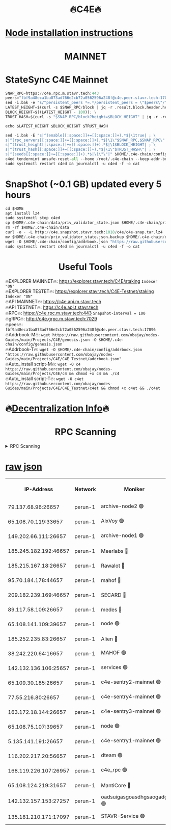 <h1 align="center"> 🔥C4E🔥</h1>

[Node installation instructions](https://github.com/obajay/nodes-Guides/tree/main/Projects/C4E)
=

<h1 align="center"> MAINNET</h1>

# StateSync C4E Mainnet
```python
SNAP_RPC=https://c4e.rpc.m.stavr.tech:443
peers="fbf9a48eca1ba873ad766e2cb72a0562596a248f@c4e.peer.stavr.tech:17096"
sed -i.bak -e "s/^persistent_peers *=.*/persistent_peers = \"$peers\"/" $HOME/.c4e-chain/config/config.toml
LATEST_HEIGHT=$(curl -s $SNAP_RPC/block | jq -r .result.block.header.height); \
BLOCK_HEIGHT=$((LATEST_HEIGHT - 100)); \
TRUST_HASH=$(curl -s "$SNAP_RPC/block?height=$BLOCK_HEIGHT" | jq -r .result.block_id.hash)

echo $LATEST_HEIGHT $BLOCK_HEIGHT $TRUST_HASH

sed -i.bak -E "s|^(enable[[:space:]]+=[[:space:]]+).*$|\1true| ; \
s|^(rpc_servers[[:space:]]+=[[:space:]]+).*$|\1\"$SNAP_RPC,$SNAP_RPC\"| ; \
s|^(trust_height[[:space:]]+=[[:space:]]+).*$|\1$BLOCK_HEIGHT| ; \
s|^(trust_hash[[:space:]]+=[[:space:]]+).*$|\1\"$TRUST_HASH\"| ; \
s|^(seeds[[:space:]]+=[[:space:]]+).*$|\1\"\"|" $HOME/.c4e-chain/config/config.toml
c4ed tendermint unsafe-reset-all --home /root/.c4e-chain --keep-addr-book
sudo systemctl restart c4ed && journalctl -u c4ed -f -o cat
```
# SnapShot (~0.1 GB) updated every 5 hours
```python
cd $HOME
apt install lz4
sudo systemctl stop c4ed
cp $HOME/.c4e-chain/data/priv_validator_state.json $HOME/.c4e-chain/priv_validator_state.json.backup
rm -rf $HOME/.c4e-chain/data
curl -o - -L http://c4e.snapshot.stavr.tech:1018/c4e/c4e-snap.tar.lz4 | lz4 -c -d - | tar -x -C $HOME/.c4e-chain --strip-components 2
mv $HOME/.c4e-chain/priv_validator_state.json.backup $HOME/.c4e-chain/data/priv_validator_state.json
wget -O $HOME/.c4e-chain/config/addrbook.json "https://raw.githubusercontent.com/obajay/nodes-Guides/main/Projects/C4E/addrbook.json"
sudo systemctl restart c4ed && journalctl -u c4ed -f -o cat
```
 <h1 align="center"> Useful Tools</h1>

🔥EXPLORER MAINNET🔥:  https://explorer.stavr.tech/C4E/staking            `Indexer "ON"` \
🔥EXPLORER TESTET🔥:   https://explorer.stavr.tech/C4E-Testnet/staking     `Indexer "ON"` \
🔥API MAINNET🔥:       https://c4e.api.m.stavr.tech \
🔥API TESTNET🔥:       https://c4e.api.t.stavr.tech \
🔥RPC🔥:               https://c4e.rpc.m.stavr.tech:443                  `Snapshot-interval = 100` \
🔥gRPC🔥:              http://c4e.grpc.m.stavr.tech:7029 \
🔥peer🔥:              `fbf9a48eca1ba873ad766e2cb72a0562596a248f@c4e.peer.stavr.tech:17096` \
🔥Addrbook-M🔥:    ```wget https://raw.githubusercontent.com/obajay/nodes-Guides/main/Projects/C4E/genesis.json -O $HOME/.c4e-chain/config/genesis.json``` \
🔥Addrbook-T🔥:    ```wget -O $HOME/.c4e-chain/config/addrbook.json "https://raw.githubusercontent.com/obajay/nodes-Guides/main/Projects/C4E/C4E_Testnet/addrbook.json"``` \
🔥Auto_install script-M🔥: ```wget -O c4 https://raw.githubusercontent.com/obajay/nodes-Guides/main/Projects/C4E/c4 && chmod +x c4 && ./c4``` \
🔥Auto_install script-T🔥: ```wget -O c4et https://raw.githubusercontent.com/obajay/nodes-Guides/main/Projects/C4E/C4E_Testnet/c4et && chmod +x c4et && ./c4et```

🔥[Decentralization Info](https://github.com/obajay/StateSync-snapshots/tree/main/Projects/C4E/Decentralization)🔥
=

<h1 align="center"> RPC Scanning</h1>

<details>
<summary>RPC Scanning</summary>

<h2 align="center"> We scan nodes in real time every 4 hours. And we provide the final result of RPC endpoints.
We cannot influence the operation of these nodes in any way. </h2>


```python
If Voting Power is higher than 0 --> then the Node is a validator of the network and may be subject to attack and be a potential threat to the chain.
```
```python
We marked such validators with a red symbol
```

</details>

[raw json](https://rpc-check.c4e.stavr.tech/c4e/rpc-c4e-result.json)
=



<table><tr><th>IP-Address</th><th>Network</th><th>Moniker</th><th>Latest Block Height</th><th>Earliest Block Height</th><th>Catching Up</th><th>Tx Index</th><th>Voting Power</th><th>Scan Time</th></tr><tr><td>79.137.68.96:26657</td><td>perun-1</td><td>archive-node2 🟢</td><td>7611225</td><td>1</td><td>False</td><td>on</td><td>0</td><td>2024-03-16T14:17:35.087171603UTC</td></tr><tr><td>65.108.70.119:33657</td><td>perun-1</td><td>AlxVoy 🟢</td><td>7611561</td><td>1</td><td>False</td><td>on</td><td>0</td><td>2024-03-16T14:17:49.127565975UTC</td></tr><tr><td>149.202.66.111:26657</td><td>perun-1</td><td>archive-node1 🟢</td><td>7611563</td><td>1</td><td>False</td><td>on</td><td>0</td><td>2024-03-16T14:18:05.374652445UTC</td></tr><tr><td>185.245.182.192:46657</td><td>perun-1</td><td>Meerlabs 🔴</td><td>7611564</td><td>1051501</td><td>False</td><td>on</td><td>344615</td><td>2024-03-16T14:18:12.428498049UTC</td></tr><tr><td>185.215.167.18:26657</td><td>perun-1</td><td>Rawalot 🔴</td><td>7611566</td><td>1090501</td><td>False</td><td>on</td><td>450091</td><td>2024-03-16T14:18:23.447714642UTC</td></tr><tr><td>95.70.184.178:44657</td><td>perun-1</td><td>mahof 🔴</td><td>7611561</td><td>2342001</td><td>False</td><td>off</td><td>1356400</td><td>2024-03-16T14:17:48.483068941UTC</td></tr><tr><td>209.182.239.169:46657</td><td>perun-1</td><td>SECARD 🔴</td><td>7611563</td><td>2616101</td><td>False</td><td>off</td><td>749308</td><td>2024-03-16T14:18:00.715102862UTC</td></tr><tr><td>89.117.58.109:26657</td><td>perun-1</td><td>medes 🔴</td><td>7611565</td><td>2826001</td><td>False</td><td>off</td><td>891025</td><td>2024-03-16T14:18:19.121777757UTC</td></tr><tr><td>65.108.141.109:39657</td><td>perun-1</td><td>node 🟢</td><td>7611559</td><td>5303301</td><td>False</td><td>on</td><td>0</td><td>2024-03-16T14:17:37.426137204UTC</td></tr><tr><td>185.252.235.83:26657</td><td>perun-1</td><td>Alien 🔴</td><td>7611563</td><td>6502501</td><td>False</td><td>on</td><td>648215</td><td>2024-03-16T14:18:05.649343893UTC</td></tr><tr><td>38.242.220.64:16657</td><td>perun-1</td><td>MAHOF 🟢</td><td>7611563</td><td>6885501</td><td>False</td><td>on</td><td>0</td><td>2024-03-16T14:18:03.071788035UTC</td></tr><tr><td>142.132.136.106:25657</td><td>perun-1</td><td>services 🟢</td><td>7611561</td><td>7012001</td><td>False</td><td>on</td><td>0</td><td>2024-03-16T14:17:51.705879791UTC</td></tr><tr><td>65.109.30.185:26657</td><td>perun-1</td><td>c4e-sentry2-mainnet 🟢</td><td>7611564</td><td>7284001</td><td>False</td><td>on</td><td>0</td><td>2024-03-16T14:18:12.127560285UTC</td></tr><tr><td>77.55.216.80:26657</td><td>perun-1</td><td>c4e-sentry4-mainnet 🟢</td><td>7611561</td><td>7297001</td><td>False</td><td>on</td><td>0</td><td>2024-03-16T14:17:48.800744174UTC</td></tr><tr><td>163.172.18.144:26657</td><td>perun-1</td><td>c4e-sentry3-mainnet 🟢</td><td>7611564</td><td>7297001</td><td>False</td><td>on</td><td>0</td><td>2024-03-16T14:18:12.717273337UTC</td></tr><tr><td>65.108.75.107:39657</td><td>perun-1</td><td>node 🟢</td><td>7611561</td><td>7300001</td><td>False</td><td>on</td><td>0</td><td>2024-03-16T14:17:52.006894651UTC</td></tr><tr><td>5.135.141.191:26657</td><td>perun-1</td><td>c4e-sentry1-mainnet 🟢</td><td>7611558</td><td>7300501</td><td>False</td><td>on</td><td>0</td><td>2024-03-16T14:17:34.572407251UTC</td></tr><tr><td>116.202.217.20:56657</td><td>perun-1</td><td>dteam 🟢</td><td>7611558</td><td>7511001</td><td>False</td><td>on</td><td>0</td><td>2024-03-16T14:17:34.784993354UTC</td></tr><tr><td>168.119.226.107:26957</td><td>perun-1</td><td>c4e_rpc 🟢</td><td>7611559</td><td>7511559</td><td>False</td><td>on</td><td>0</td><td>2024-03-16T14:17:41.711589284UTC</td></tr><tr><td>65.108.124.219:31657</td><td>perun-1</td><td>MantiCore 🔴</td><td>7611561</td><td>7511561</td><td>False</td><td>off</td><td>729894</td><td>2024-03-16T14:17:48.110592981UTC</td></tr><tr><td>142.132.157.153:27257</td><td>perun-1</td><td>oadsuigasgoasdhgsaogadg 🟢</td><td>7611558</td><td>7574001</td><td>False</td><td>on</td><td>0</td><td>2024-03-16T14:17:32.244927034UTC</td></tr><tr><td>135.181.210.171:17097</td><td>perun-1</td><td>STAVR-Service 🟢</td><td>7611561</td><td>7609901</td><td>False</td><td>on</td><td>0</td><td>2024-03-16T14:17:52.326459731UTC</td></tr></table>
